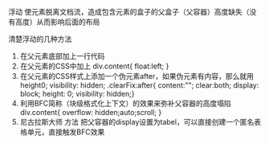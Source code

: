 浮动
使元素脱离文档流，造成包含元素的盒子的父盒子（父容器）高度缺失（没有高度）从而影响后面的布局


清楚浮动的几种方法
1. 在父元素底部加上一行代码  <div style="clear:left"></div>
2. 在父元素的CSS中加上 div.content{
    float:left;
}
3. 在父元素的CSS样式上添加一个伪元素after，如果伪元素有内容，那么就用 height0; visibility: hidden; .clearFix:after{ content:"";
            clear:both;
            display: block;
            height: 0;
            visibility: hidden;}
4. 利用BFC简称（块级格式化上下文）的效果来弥补父容器的高度塌陷
div.content{
    overflow: hidden;auto;scroll;
}
5. 尼古拉斯大师 方法 把父容器的display设置为tabel，可以直接创建一个匿名表格单元，直接触发BFC效果
